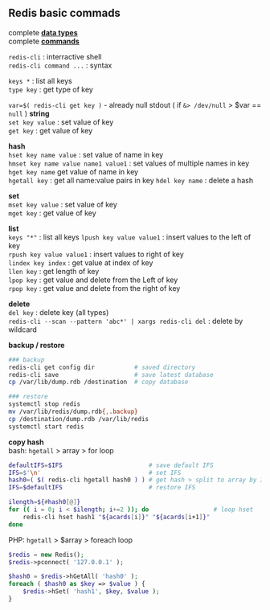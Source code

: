 Redis basic commads
---

complete [**data types**](https://redis.io/topics/data-types)  
complete [**commands**](https://redis.io/commands)  

`redis-cli` : interractive shell  
`redis-cli command ...` : syntax  

`keys *` : list all keys  
`type key` : get type of key  

`var=$( redis-cli get key )` - already null stdout ( if `&> /dev/null` > $var == `null` )
**string**  
`set key value` : set value of key  
`get key` : get value of key  

**hash**  
`hset key name value` : set value of name in key  
`hmset key name value name1 value1` : set values of multiple names in key  
`hget key name` get value of name in key  
`hgetall key` : get all name:value pairs in key
`hdel key name` : delete a hash  

**set**  
`mset key value` : set value of key  
`mget key` : get value of key  

**list**  
`keys "*"` : list all keys
`lpush key value value1` : insert values to the left of key  
`rpush key value value1` : insert values to right of key  
`lindex key index` : get value at index of key  
`llen key` : get length of key  
`lpop key` : get value and delete from the Left of key  
`rpop key` : get value and delete from the right of key  

**delete**  
`del key` : delete key (all types)  
`redis-cli --scan --pattern 'abc*' | xargs redis-cli del` : delete by wildcard

**backup / restore**
```sh
### backup
redis-cli get config dir           # saved directory
redis-cli save                     # save latest database
cp /var/lib/dump.rdb /destination  # copy database

### restore
systemctl stop redis
mv /var/lib/redis/dump.rdb{,.backup}
cp /destination/dump.rdb /var/lib/redis
systemctl start redis
```

**copy hash**  
bash: `hgetall` > array > for loop
```sh
defaultIFS=$IFS                        # save default IFS
IFS=$'\n'                              # set IFS
hash0=( $( redis-cli hgetall hash0 ) ) # get hash > split to array by IFS'\n'
IFS=$defaultIFS                        # restore IFS

ilength=${#hash0[@]}
for (( i = 0; i < $ilength; i+=2 )); do                  # loop hset
    redis-cli hset hash1 "${acards[i]}" "${acards[i+1]}" 
done
```
PHP: `hgetall` > $array > foreach loop 
```php
$redis = new Redis(); 
$redis->pconnect( '127.0.0.1' );

$hash0 = $redis->hGetAll( 'hash0' );
foreach ( $hash0 as $key => $value ) {
	$redis->hSet( 'hash1', $key, $value );
}
```


